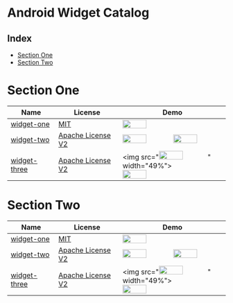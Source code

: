 Android Widget Catalog
==================

## Index
* [Section One](AndroidCatalog.md#section-one)
* [Section Two](AndroidCatalog.md#section-two)


Section One
======================
Name | License | Demo
--- | --- | ---
[widget-one](https://github.com/makovkastar/FloatingActionButton) | [MIT](http://opensource.org/licenses/MIT) | <img src="http://lorempixel.com/400/200" width="49%">
[widget-two](https://github.com/futuresimple/android-floating-action-button) | [Apache License V2](https://www.apache.org/licenses/LICENSE-2.0) | <img src="http://lorempixel.com/400/200" width="49%"> <img src="http://lorempixel.com/400/200" width="49%">
[widget-three](https://github.com/futuresimple/android-floating-action-button) | [Apache License V2](https://www.apache.org/licenses/LICENSE-2.0) | <img src="<img src="http://lorempixel.com/400/200" width="49%">" width="49%"> <img src="http://lorempixel.com/400/200" width="49%">

Section Two
======================
Name | License | Demo
--- | --- | ---
[widget-one](https://github.com/makovkastar/FloatingActionButton) | [MIT](http://opensource.org/licenses/MIT) | <img src="http://lorempixel.com/400/200" width="49%">
[widget-two](https://github.com/futuresimple/android-floating-action-button) | [Apache License V2](https://www.apache.org/licenses/LICENSE-2.0) | <img src="http://lorempixel.com/400/200" width="49%"> <img src="http://lorempixel.com/400/200" width="49%">
[widget-three](https://github.com/futuresimple/android-floating-action-button) | [Apache License V2](https://www.apache.org/licenses/LICENSE-2.0) | <img src="<img src="http://lorempixel.com/400/200" width="49%">" width="49%"> <img src="http://lorempixel.com/400/200" width="49%">
